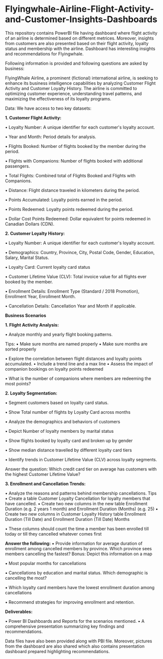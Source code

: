 # Flyingwhale-Airline-Flight-Activity-and-Customer-Insights-Dashboards
This repository contains PowerBI file having dashboard where flight activity of an airline is determined based on different metrices. Moreover, insights from customers are also presented based on their flight activity, loyalty status and membership with the airline. Dashboard has interesting insights and recommendations for Flyingwhale.

Following information is provided and following questions are asked by business:

FlyingWhale Airline, a prominent (fictional) international airline, is seeking to enhance its business intelligence capabilities by
analyzing Customer Flight Activity and Customer Loyalty History. The airline is committed to optimizing customer experience, understanding travel patterns, and maximizing the effectiveness of its loyalty programs.

Data: We have access to two key datasets:

**1. Customer Flight Activity:**

• Loyalty Number: A unique identifier for each customer's loyalty account.

• Year and Month: Period details for analysis.

• Flights Booked: Number of flights booked by the member during the period.

• Flights with Companions: Number of flights booked with additional passengers.

• Total Flights: Combined total of Flights Booked and Flights with Companions.

• Distance: Flight distance traveled in kilometers during the period.

• Points Accumulated: Loyalty points earned in the period.

• Points Redeemed: Loyalty points redeemed during the period.

• Dollar Cost Points Redeemed: Dollar equivalent for points redeemed in Canadian Dollars (CDN).

**2. Customer Loyalty History:**

• Loyalty Number: A unique identifier for each customer's loyalty account.

• Demographics: Country, Province, City, Postal Code, Gender, Education, Salary, Marital Status.

• Loyalty Card: Current loyalty card status

• Customer Lifetime Value (CLV): Total invoice value for all flights ever booked by the member.

• Enrollment Details: Enrollment Type (Standard / 2018 Promotion), Enrollment Year, Enrollment Month.

• Cancellation Details: Cancellation Year and Month if applicable.

**Business Scenarios**

**1. Flight Activity Analysis:**

  • Analyze monthly and yearly flight booking patterns.

Tips:
    ▪ Make sure months are named properly
    ▪ Make sure months are sorted properly

  • Explore the correlation between flight distances and loyalty points accumulated.
    • Include a trend line and a max line
    • Assess the impact of companion bookings on loyalty points redeemed

  • What is the number of companions where members are redeeming the most points?

**2. Loyalty Segmentation:**

  • Segment customers based on loyalty card status.

  • Show Total number of flights by Loyalty Card across months

  • Analyze the demographics and behaviors of customers

  • Depict Number of loyalty members by marital status

  • Show flights booked by loyalty card and broken up by gender

  • Show median distance travelled by different loyalty card tiers


  • Identify trends in Customer Lifetime Value (CLV) across loyalty segments.

  Answer the question: Which credit card tier on average has customers with the highest Customer Lifetime Value?



**3. Enrollment and Cancellation Trends:**

  • Analyze the reasons and patterns behind membership cancellations.
      Tips
      ▪ Create a table Customer Loyalty Cancellation for loyalty members that have cancelled.
      ▪ Create two new columns in the new table Enrollment Duration (e.g. 2 years 1 month) and Enrollment Duration (Months) (e.g. 25)
      ▪ Create two new columns in Customer Loyalty History table Enrollment Duration (Till Date) and Enrollment Duration (Till Date) Months

  • These columns should count the time a member has been enrolled till today or till they cancelled whatever comes first

**Answer the following:**
  ▪ Provide information for average duration of enrollment among cancelled members by province. Which province sees members cancelling the fastest? Bonus: 
  Depict this information on a map

  ▪ Most popular months for cancellations

  ▪ Cancellations by education and marital status. Which demographic is cancelling the most?

  ▪ Which loyalty card members have the lowest enrollment duration among cancellations

  • Recommend strategies for improving enrollment and retention.

**Deliverables:**

  • Power BI Dashboards and Reports for the scenarios mentioned.
  • A comprehensive presentation summarizing key findings and recommendations.

Data files have also been provided along with PBI file. Moreover, pictures from the dashboard are also shared which also contains presentation dashboard prepared highlighting recommendations.


